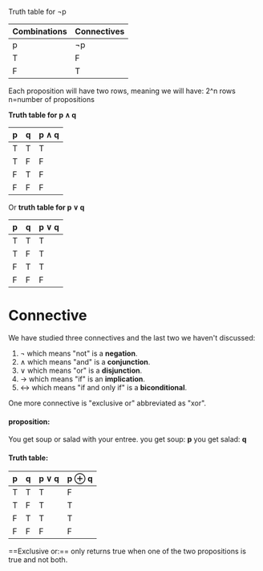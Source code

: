 Truth table for ¬p

| Combinations | Connectives |
| ---- | ---- |
| p | ¬p |
| T | F |
| F | T |

Each proposition will have two rows, meaning we will have:
2^n rows 
n=number of propositions

**Truth table for p ∧ q** 

| p | q | p ∧ q |
| ---- | ---- | ---- |
| T | T | T |
| T | F | F |
| F | T | F |
| F | F | F |
Or **truth table for p ∨ q** 

| p | q | p **∨** q |
| ---- | ---- | ---- |
| T | T | T |
| T | F | T |
| F | T | T |
| F | F | F |

# Connective
We have studied three connectives and the last two we haven't discussed:
1. ¬ which means "not" is a **negation**.
2. ∧ which means "and" is a **conjunction**.
3. ∨ which means "or" is a **disjunction**.
4. → which means "if" is an **implication**.
5. ↔ which means  "if and only if" is a **biconditional**.

One more connective is "exclusive or" abbreviated as "xor".
#### proposition:
You get soup or salad with your entree.
you get soup: **p**
you get salad: **q**
#### Truth table:

| p | q | p ∨ q | p ⊕ q |
| ---- | ---- | ---- | ---- |
| T | T | T | F |
| T<br> | F | T | T |
| F | T | T | T |
| F | F | F | F |
==Exclusive or:== only returns true when one of the two propositions is true and not both.

